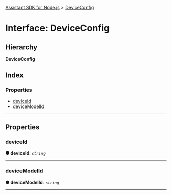 [Assistant SDK for Node.js](../README.md) > [DeviceConfig](../interfaces/deviceconfig.md)

# Interface: DeviceConfig

## Hierarchy

**DeviceConfig**

## Index

### Properties

* [deviceId](deviceconfig.md#deviceid)
* [deviceModelId](deviceconfig.md#devicemodelid)

---

## Properties

<a id="deviceid"></a>

###  deviceId

**● deviceId**: *`string`*

___
<a id="devicemodelid"></a>

###  deviceModelId

**● deviceModelId**: *`string`*

___

